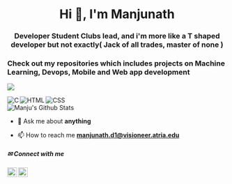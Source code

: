 

<!--
**Manjuphoenix/Manjuphoenix** is a ✨ _special_ ✨ repository because its `README.md` (this file) appears on your GitHub profile.

Here are some ideas to get you started:

- 🔭 I’m currently working on ...
- 🌱 I’m currently learning ...
- 👯 I’m looking to collaborate on ...
- 🤔 I’m looking for help with ...
- 💬 Ask me about ...
- 📫 How to reach me: ...
- 😄 Pronouns: ...
- ⚡ Fun fact: ...
-->

<h1 align="center">Hi 👋, I'm Manjunath </h1>
<h3 align="center">Developer Student Clubs lead, and i'm more like a T shaped developer but not exactly( Jack of all trades, master of none ) </h3>
<h3> Check out my repositories which includes projects on Machine Learning, Devops, Mobile and Web app development  </h3>


![](https://komarev.com/ghpvc/?username=Manjuphoenix&color=green&label=PROFILE+VIEWS)


<img align="left" alt="C" src="https://img.shields.io/badge/-C-blue?style=for-the-badge&logo=c&logoColor=white" />&nbsp;&nbsp;
<img align="left" alt="HTML" src="https://img.shields.io/badge/-HTML-blue?style=for-the-badge&logo=html5&logoColor=white" />&nbsp;&nbsp;
<img align="left" alt="CSS" src="https://img.shields.io/badge/-CSS-blue?style=for-the-badge&logo=css3&logoColor=white" />&nbsp;&nbsp;
<br />
<img align="left" alt="Manju's Github Stats" src="https://github-readme-stats.vercel.app/api?username=Manjuphoenix&show_icons=true&hide_border=true" />
<br/>

- 💬 Ask me about **anything**

- 📫 How to reach me **manjunath.d1@visioneer.atria.edu**
##### ✉ Connect with me
&nbsp;&nbsp;[<img align="left" alt="Manjunath | LinkedIn" width="22px" src="https://cdn.jsdelivr.net/npm/simple-icons@v3/icons/linkedin.svg" />][linkedin] &nbsp;&nbsp;
[<img align="left" alt="Manjunath | instagram" width="22px" src="https://cdn.jsdelivr.net/npm/simple-icons@v3/icons/instagram.svg" />][instagram] &nbsp;&nbsp;


[linkedin]:https://www.linkedin.com/in/manjunath-d/
[twitter]:https://twitter.com/manjumic/
[instagram]:https://www.instagram.com/Manjuphoenix/
[college]:https://www.Atria.edu/


